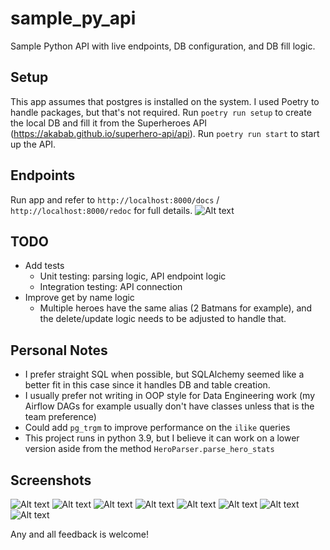 # sample_py_api
Sample Python API with live endpoints, DB configuration, and DB fill logic.

## Setup ##
This app assumes that postgres is installed on the system. I used Poetry to handle packages, but that's not required.
Run `poetry run setup` to create the local DB and fill it from the Superheroes API (https://akabab.github.io/superhero-api/api). Run `poetry run start` to start up the API.

## Endpoints ##
Run app and refer to `http://localhost:8000/docs` / `http://localhost:8000/redoc` for full details.
![Alt text](/screenshots/api_docs.png?raw=true)

## TODO ##
- Add tests
  - Unit testing: parsing logic, API endpoint logic
  - Integration testing: API connection
- Improve get by name logic
  - Multiple heroes have the same alias (2 Batmans for example), and the delete/update logic needs to be adjusted to handle that.

## Personal Notes ##
- I prefer straight SQL when possible, but SQLAlchemy seemed like a better fit in this case since it handles DB and table creation.
- I usually prefer not writing in OOP style for Data Engineering work (my Airflow DAGs for example usually don't have classes unless that is the team preference)
- Could add `pg_trgm` to improve performance on the `ilike` queries
- This project runs in python 3.9, but I believe it can work on a lower version aside from the method `HeroParser.parse_hero_stats`

## Screenshots ##
![Alt text](/screenshots/hero_db.png?raw=true "Hero DB sample")
![Alt text](/screenshots/get_hero.png?raw=true "Get hero")
![Alt text](/screenshots/get_strongest.png?raw=true "Get strongest by stat")
![Alt text](/screenshots/get_team.png?raw=true "Get single team")
![Alt text](/screenshots/get_team_fuzzy.png?raw=true "Get all teams fuzzy search")
![Alt text](/screenshots/update_successful.png?raw=true "Update hero description")
![Alt text](/screenshots/update_stats_successful.png?raw=true "Update stats")
![Alt text](/screenshots/sample_error.png?raw=true "All errors return in the same format")


Any and all feedback is welcome!
